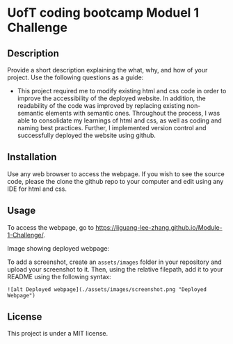 # UofT coding bootcamp Moduel 1 Challenge

## Description

Provide a short description explaining the what, why, and how of your project. Use the following questions as a guide:

- This project required me to modify existing html and css code in order to improve the accessibility of the deployed website. In addition, the readability of the code was improved by replacing existing non-semantic elements with semantic ones. Throughout the process, I was able to consolidate my learnings of html and css, as well as coding and naming best practices. Further, I implemented version control and successfully deployed the website using github. 

## Installation

Use any web browser to access the webpage. If you wish to see the source code, please the clone the github repo to your computer and edit using any IDE for html and css. 

## Usage

To access the webpage, go to https://liguang-lee-zhang.github.io/Module-1-Challenge/. 

Image showing deployed webpage:

To add a screenshot, create an `assets/images` folder in your repository and upload your screenshot to it. Then, using the relative filepath, add it to your README using the following syntax:


    ![alt Deployed webpage](./assets/images/screenshot.png "Deployed Webpage")



## License

This project is under a MIT license. 


